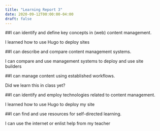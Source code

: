 ```yaml
---
title: "Learning Report 3"
date: 2020-09-12T00:00:00-04:00
draft: false
---
```


##I can identify and define key concepts in (web) content management.
 
I learned how to use Hugo to deploy sites

##I can describe and compare content management systems.

I can compare and use management systems to deploy and use site builders

##I can manage content using established workflows.

Did we learn this in class yet?

##I can identify and employ technologies related to content management.

I learned how to use Hugo to deploy my site

##I can find and use resources for self-directed learning.

I can use the internet or enlist help from my teacher

